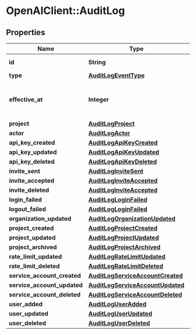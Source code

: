# OpenAIClient::AuditLog

## Properties
Name | Type | Description | Notes
------------ | ------------- | ------------- | -------------
**id** | **String** | The ID of this log. | 
**type** | [**AuditLogEventType**](AuditLogEventType.md) |  | 
**effective_at** | **Integer** | The Unix timestamp (in seconds) of the event. | 
**project** | [**AuditLogProject**](AuditLogProject.md) |  | [optional] 
**actor** | [**AuditLogActor**](AuditLogActor.md) |  | 
**api_key_created** | [**AuditLogApiKeyCreated**](AuditLogApiKeyCreated.md) |  | [optional] 
**api_key_updated** | [**AuditLogApiKeyUpdated**](AuditLogApiKeyUpdated.md) |  | [optional] 
**api_key_deleted** | [**AuditLogApiKeyDeleted**](AuditLogApiKeyDeleted.md) |  | [optional] 
**invite_sent** | [**AuditLogInviteSent**](AuditLogInviteSent.md) |  | [optional] 
**invite_accepted** | [**AuditLogInviteAccepted**](AuditLogInviteAccepted.md) |  | [optional] 
**invite_deleted** | [**AuditLogInviteAccepted**](AuditLogInviteAccepted.md) |  | [optional] 
**login_failed** | [**AuditLogLoginFailed**](AuditLogLoginFailed.md) |  | [optional] 
**logout_failed** | [**AuditLogLoginFailed**](AuditLogLoginFailed.md) |  | [optional] 
**organization_updated** | [**AuditLogOrganizationUpdated**](AuditLogOrganizationUpdated.md) |  | [optional] 
**project_created** | [**AuditLogProjectCreated**](AuditLogProjectCreated.md) |  | [optional] 
**project_updated** | [**AuditLogProjectUpdated**](AuditLogProjectUpdated.md) |  | [optional] 
**project_archived** | [**AuditLogProjectArchived**](AuditLogProjectArchived.md) |  | [optional] 
**rate_limit_updated** | [**AuditLogRateLimitUpdated**](AuditLogRateLimitUpdated.md) |  | [optional] 
**rate_limit_deleted** | [**AuditLogRateLimitDeleted**](AuditLogRateLimitDeleted.md) |  | [optional] 
**service_account_created** | [**AuditLogServiceAccountCreated**](AuditLogServiceAccountCreated.md) |  | [optional] 
**service_account_updated** | [**AuditLogServiceAccountUpdated**](AuditLogServiceAccountUpdated.md) |  | [optional] 
**service_account_deleted** | [**AuditLogServiceAccountDeleted**](AuditLogServiceAccountDeleted.md) |  | [optional] 
**user_added** | [**AuditLogUserAdded**](AuditLogUserAdded.md) |  | [optional] 
**user_updated** | [**AuditLogUserUpdated**](AuditLogUserUpdated.md) |  | [optional] 
**user_deleted** | [**AuditLogUserDeleted**](AuditLogUserDeleted.md) |  | [optional] 

